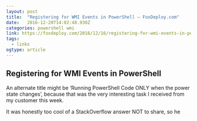 ```yaml
---
layout: post
title:  "Registering for WMI Events in PowerShell – FoxDeploy.com"
date:   2016-12-20T14:02:48.930Z
categories: powershell wmi
link: https://foxdeploy.com/2016/12/16/registering-for-wmi-events-in-powershell/?utm_content=buffer3e414&utm_medium=social&utm_source=twitter.com&utm_campaign=buffer
tags:
  - links
ogtype: article
---
```


## Registering for WMI Events in PowerShell

An alternate title might be ‘Running PowerShell Code ONLY when the power state changes’, because that was the very interesting task I received from my customer this week.

It was honestly too cool of a StackOverflow answer NOT to share, so he
